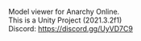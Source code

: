 Model viewer for Anarchy Online.<br/>
This is a Unity Project (2021.3.2f1)<br/>
Discord: https://discord.gg/UyVD7C9<br/>
